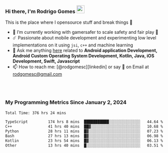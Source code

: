 
### Hi there, I'm Rodrigo Gomes <img src="https://media.giphy.com/media/hvRJCLFzcasrR4ia7z/giphy.gif" width="25px">
This is the place where I opensource stuff and break things 🤣
- 🔭 I’m currently working with gamersafer to scale safety and fair play 💜
- ☄️ Passionate about mobile development and experimenting low level implementations on it using `jsi`, `c++` and machine learning
- 💬 Ask me anything [here](https://github.com/rodgomesc/rodgomesc/issues) related to <b>Android application Development, Android Custom Operating System Development, Kotlin, Java, iOS Development, Swift, Javascript</b>
- 📫 How to reach me: [@rodgomesc][linkedin] or say 👋 on Email at [rodgomesc@gmail.com](mailto:rodgomesc@gmail.com)


<br/>

<!-- 
<picture>
  <img src="/github-metrics.svg" alt="Metrics">
</picture>
-->

</br>

### My Programming Metrics Since January 2, 2024 


<!--START_SECTION:waka-->

```txt
Total Time: 376 hrs 24 mins

TypeScript         174 hrs 8 mins  ███████████░░░░░░░░░░░░░░   44.64 %
C++                41 hrs 40 mins  ██▓░░░░░░░░░░░░░░░░░░░░░░   10.68 %
Python             28 hrs 11 mins  █▓░░░░░░░░░░░░░░░░░░░░░░░   07.23 %
Bash               27 hrs 13 mins  █▓░░░░░░░░░░░░░░░░░░░░░░░   06.98 %
Kotlin             23 hrs 54 mins  █▓░░░░░░░░░░░░░░░░░░░░░░░   06.13 %
Other              13 hrs 40 mins  █░░░░░░░░░░░░░░░░░░░░░░░░   03.51 %
```

<!--END_SECTION:waka-->
